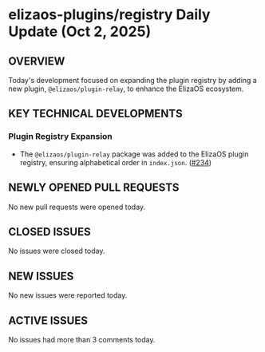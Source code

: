 # elizaos-plugins/registry Daily Update (Oct 2, 2025)
## OVERVIEW 
Today's development focused on expanding the plugin registry by adding a new plugin, `@elizaos/plugin-relay`, to enhance the ElizaOS ecosystem.

## KEY TECHNICAL DEVELOPMENTS

### Plugin Registry Expansion
- The `@elizaos/plugin-relay` package was added to the ElizaOS plugin registry, ensuring alphabetical order in `index.json`. ([#234](https://github.com/elizaos-plugins/registry/pull/234))

## NEWLY OPENED PULL REQUESTS
No new pull requests were opened today.

## CLOSED ISSUES
No issues were closed today.

## NEW ISSUES
No new issues were reported today.

## ACTIVE ISSUES
No issues had more than 3 comments today.